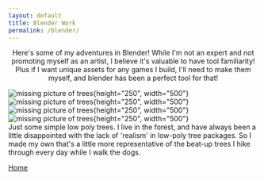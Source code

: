 ```yaml
---
layout: default
title: Blender Work
permalink: /blender/
---
```


<p style="text-align:center;"> Here's some of my adventures in Blender! While I'm not an expert and not promoting myself as an artist, I believe it's valuable to have tool familiarity! Plus if I want unique assets for any games I build, I'll need to make them myself, and blender has been a perfect tool for that!  </p>

![missing picture of trees](https://bart-olson.github.io/Portfolio/assets/trees_1_5.png){height="250", width="500"}
![missing picture of trees](https://bart-olson.github.io/Portfolio/assets/trees_6_10.png){height="250", width="500"}  
![missing picture of trees](https://bart-olson.github.io/Portfolio/assets/trees_11_15.png){height="250", width="500"}
![missing picture of trees](https://bart-olson.github.io/Portfolio/assets/trees_16_20.png){height="250", width="500"}  
Just some simple low poly trees. I live in the forest, and have always been a little disappointed with the lack of 'realism' in low-poly tree packages. So I made my own that's a little more representative of the beat-up trees I hike through every day while I walk the dogs. 



[Home](https://bart-olson.github.io/Portfolio/)
